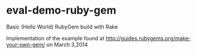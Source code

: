 eval-demo-ruby-gem
==================

Basic (Hello World) RubyGem build with Rake

Implementation of the example found at http://guides.rubygems.org/make-your-own-gem/ on March 3,2014
